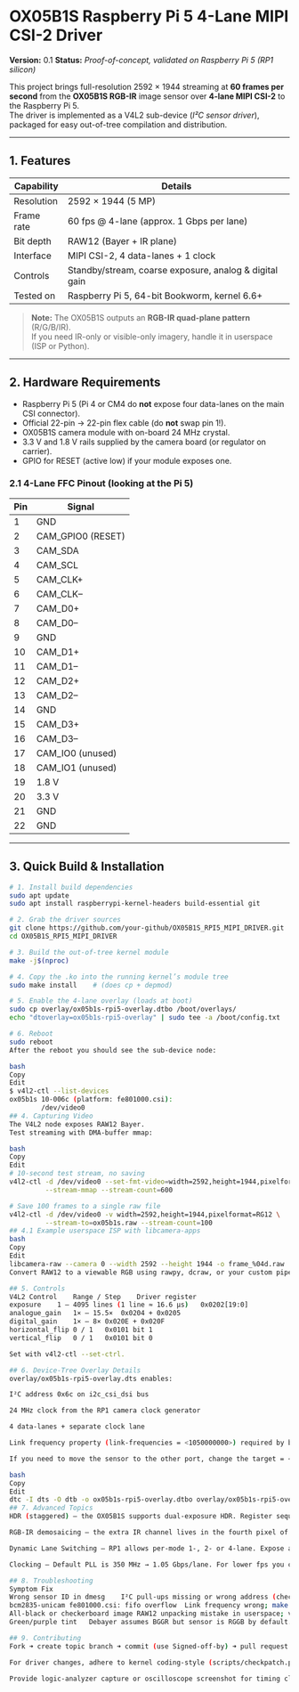 # OX05B1S Raspberry Pi 5 4-Lane MIPI CSI-2 Driver
**Version:** 0.1   **Status:** *Proof-of-concept, validated on Raspberry Pi 5 (RP1 silicon)*  

This project brings full-resolution 2592 × 1944 streaming at **60 frames per second** from the **OX05B1S RGB-IR** image sensor over **4-lane MIPI CSI-2** to the Raspberry Pi 5.  
The driver is implemented as a V4L2 sub-device (*I²C sensor driver*), packaged for easy out-of-tree compilation and distribution.

---

## 1. Features
| Capability | Details |
|------------|---------|
| Resolution | 2592 × 1944 (5 MP) |
| Frame rate | 60 fps @ 4-lane (approx. 1 Gbps per lane) |
| Bit depth  | RAW12 (Bayer + IR plane) |
| Interface  | MIPI CSI-2, 4 data-lanes + 1 clock |
| Controls   | Standby/stream, coarse exposure, analog & digital gain |
| Tested on  | Raspberry Pi 5, 64-bit Bookworm, kernel 6.6+ |

> **Note:** The OX05B1S outputs an **RGB-IR quad-plane pattern** (R/G/B/IR).  
> If you need IR-only or visible-only imagery, handle it in userspace (ISP or Python).

---

## 2. Hardware Requirements
* Raspberry Pi 5 (Pi 4 or CM4 do **not** expose four data-lanes on the main CSI connector).  
* Official 22-pin → 22-pin flex cable (do **not** swap pin 1!).  
* OX05B1S camera module with on-board 24 MHz crystal.  
* 3.3 V and 1.8 V rails supplied by the camera board (or regulator on carrier).  
* GPIO for RESET (active low) if your module exposes one.

### 2.1 4-Lane FFC Pinout (looking at the Pi 5)
| Pin | Signal             |
|-----|--------------------|
|  1  | GND                |
|  2  | CAM_GPIO0 (RESET)  |
|  3  | CAM_SDA            |
|  4  | CAM_SCL            |
|  5  | CAM_CLK+           |
|  6  | CAM_CLK–           |
|  7  | CAM_D0+            |
|  8  | CAM_D0–            |
|  9  | GND                |
| 10  | CAM_D1+            |
| 11  | CAM_D1–            |
| 12  | CAM_D2+            |
| 13  | CAM_D2–            |
| 14  | GND                |
| 15  | CAM_D3+            |
| 16  | CAM_D3–            |
| 17  | CAM_IO0 (unused)   |
| 18  | CAM_IO1 (unused)   |
| 19  | 1.8 V              |
| 20  | 3.3 V              |
| 21  | GND                |
| 22  | GND                |

---

## 3. Quick Build & Installation

```bash
# 1. Install build dependencies
sudo apt update
sudo apt install raspberrypi-kernel-headers build-essential git

# 2. Grab the driver sources
git clone https://github.com/your-github/OX05B1S_RPI5_MIPI_DRIVER.git
cd OX05B1S_RPI5_MIPI_DRIVER

# 3. Build the out-of-tree kernel module
make -j$(nproc)

# 4. Copy the .ko into the running kernel’s module tree
sudo make install    # (does cp + depmod)

# 5. Enable the 4-lane overlay (loads at boot)
sudo cp overlay/ox05b1s-rpi5-overlay.dtbo /boot/overlays/
echo "dtoverlay=ox05b1s-rpi5-overlay" | sudo tee -a /boot/config.txt

# 6. Reboot
sudo reboot
After the reboot you should see the sub-device node:

bash
Copy
Edit
$ v4l2-ctl --list-devices
ox05b1s 10-006c (platform: fe801000.csi):
        /dev/video0
## 4. Capturing Video
The V4L2 node exposes RAW12 Bayer.
Test streaming with DMA-buffer mmap:

bash
Copy
Edit
# 10-second test stream, no saving
v4l2-ctl -d /dev/video0 --set-fmt-video=width=2592,height=1944,pixelformat=RG12 \
         --stream-mmap --stream-count=600

# Save 100 frames to a single raw file
v4l2-ctl -d /dev/video0 -v width=2592,height=1944,pixelformat=RG12 \
         --stream-to=ox05b1s.raw --stream-count=100
## 4.1 Example userspace ISP with libcamera-apps
bash
Copy
Edit
libcamera-raw --camera 0 --width 2592 --height 1944 -o frame_%04d.raw
Convert RAW12 to a viewable RGB using rawpy, dcraw, or your custom pipeline.

## 5. Controls
V4L2 Control	Range / Step	Driver register
exposure	1 – 4095 lines (1 line ≈ 16.6 µs)	0x0202[19:0]
analogue_gain	1× – 15.5×	0x0204 + 0x0205
digital_gain	1× – 8×	0x020E + 0x020F
horizontal_flip	0 / 1	0x0101 bit 1
vertical_flip	0 / 1	0x0101 bit 0

Set with v4l2-ctl --set-ctrl.

## 6. Device-Tree Overlay Details
overlay/ox05b1s-rpi5-overlay.dts enables:

I²C address 0x6c on i2c_csi_dsi bus

24 MHz clock from the RP1 camera clock generator

4 data-lanes + separate clock lane

Link frequency property (link-frequencies = <1050000000>) required by bcm2835-unicam.

If you need to move the sensor to the other port, change the target = <&csi> and the GPIO numbers, then re-compile:

bash
Copy
Edit
dtc -I dts -O dtb -o ox05b1s-rpi5-overlay.dtbo overlay/ox05b1s-rpi5-overlay.dts
## 7. Advanced Topics
HDR (staggered) – the OX05B1S supports dual-exposure HDR. Register sequences are not yet merged; contributions welcome!

RGB-IR demosaicing – the extra IR channel lives in the fourth pixel of each quad. Sample Python (NumPy) script in examples/ shows how to split visible/IR planes.

Dynamic Lane Switching – RP1 allows per-mode 1-, 2- or 4-lane. Expose additional modes by duplicating the ox05b1s_mode struct array and adjusting HTS/VTS/PCLK.

Clocking – Default PLL is 350 MHz → 1.05 Gbps/lane. For lower fps you can drop to 27 MHz xvclk and halve the link.

## 8. Troubleshooting
Symptom	Fix
Wrong sensor ID in dmesg	I²C pull-ups missing or wrong address (check i2cdetect -y 10).
bcm2835-unicam fe801000.csi: fifo overflow	Link frequency wrong; make sure /bits/ 64 <1050000000> matches pclk × bits / 4 lanes.
All-black or checkerboard image	RAW12 unpacking mistake in userspace; verify byte ordering (little-endian LSByte first).
Green/purple tint	Debayer assumes BGGR but sensor is RGGB by default. Override --awbgain or remap Bayer pattern.

## 9. Contributing
Fork ➜ create topic branch ➜ commit (use Signed-off-by) ➜ pull request.

For driver changes, adhere to kernel coding-style (scripts/checkpatch.pl).

Provide logic-analyzer capture or oscilloscope screenshot for timing claims.

